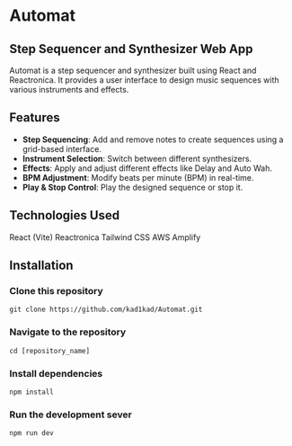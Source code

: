 # Automat

## Step Sequencer and Synthesizer Web App

Automat is a step sequencer and synthesizer built using React and Reactronica. It provides a user interface to design music sequences with various instruments and effects.

## Features

- **Step Sequencing**: Add and remove notes to create sequences using a grid-based interface.
- **Instrument Selection**: Switch between different synthesizers.
- **Effects**: Apply and adjust different effects like Delay and Auto Wah.
- **BPM Adjustment**: Modify beats per minute (BPM) in real-time.
- **Play & Stop Control**: Play the designed sequence or stop it.

## Technologies Used

React (Vite)
Reactronica
Tailwind CSS
AWS Amplify

## Installation

### Clone this repository

```
git clone https://github.com/kad1kad/Automat.git
```

### Navigate to the repository

```
cd [repository_name]
```

### Install dependencies

```
npm install
```

### Run the development sever

```
npm run dev
```
